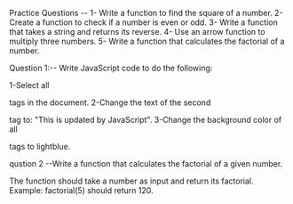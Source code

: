 
Practice Questions --
1- Write a function to find the square of a number.
2- Create a function to check if a number is even or odd.
3- Write a function that takes a string and returns its reverse.
4- Use an arrow function to multiply three numbers.
5- Write a function that calculates the factorial of a number. 




Question 1:-- Write JavaScript code to do the following:

1-Select all <p> tags in the document.
2-Change the text of the second <p> tag to: "This is updated by JavaScript".
3-Change the background color of all <p> tags to lightblue.



 qustion 2 --Write a function that calculates the factorial of a given number.

The function should take a number as input and return its factorial.
Example: factorial(5) should return 120.